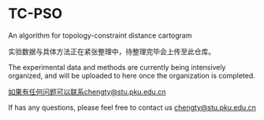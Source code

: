 # TC-PSO
 An algorithm for topology-constraint distance cartogram 

 实验数据与具体方法正在紧张整理中，待整理完毕会上传至此仓库。
 
 The experimental data and methods are currently being intensively organized, and will be uploaded to here once the organization is completed.

 如果有任何问题可以联系chengty@stu.pku.edu.cn

 If has any questions, please feel free to contact us chengty@stu.pku.edu.cn
